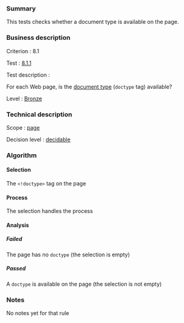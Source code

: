 ### Summary

This tests checks whether a document type is available on the page.

### Business description

Criterion : 8.1

Test : [8.1.1](http://www.accessiweb.org/index.php/accessiweb-22-english-version.html#test-8-1-1)

Test description :

For each Web page, is the [document type](http://www.accessiweb.org/index.php/glossary-76.html#mDTD) (`doctype` tag) available?

Level : [Bronze](/en/category/rules-design/accessiweb-11/level/bronze)

### Technical description

Scope : [page](/en/category/rules-design/accessiweb-11/scope/page)

Decision level :
[decidable](/en/category/rules-design/accessiweb-11/decision-level/decidable)

### Algorithm

#### Selection

The `<!doctype>` tag on the page

#### Process

The selection handles the process

#### Analysis

##### Failed

The page has no `doctype` (the selection is empty)

##### Passed

A `doctype` is available on the page (the selection is not empty)

### Notes

No notes yet for that rule
